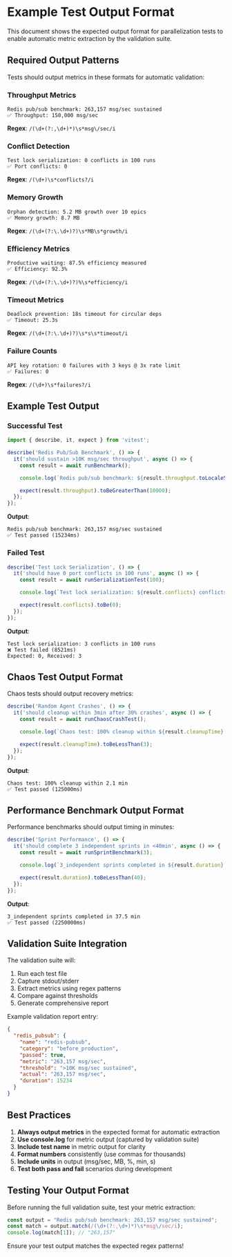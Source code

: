 # Example Test Output Format

This document shows the expected output format for parallelization tests to enable automatic metric extraction by the validation suite.

## Required Output Patterns

Tests should output metrics in these formats for automatic validation:

### Throughput Metrics

```
Redis pub/sub benchmark: 263,157 msg/sec sustained
✅ Throughput: 150,000 msg/sec
```

**Regex**: `/(\d+(?:,\d+)*)\s*msg\/sec/i`

### Conflict Detection

```
Test lock serialization: 0 conflicts in 100 runs
✅ Port conflicts: 0
```

**Regex**: `/(\d+)\s*conflicts?/i`

### Memory Growth

```
Orphan detection: 5.2 MB growth over 10 epics
✅ Memory growth: 8.7 MB
```

**Regex**: `/(\d+(?:\.\d+)?)\s*MB\s*growth/i`

### Efficiency Metrics

```
Productive waiting: 87.5% efficiency measured
✅ Efficiency: 92.3%
```

**Regex**: `/(\d+(?:\.\d+)?)%\s*efficiency/i`

### Timeout Metrics

```
Deadlock prevention: 18s timeout for circular deps
✅ Timeout: 25.3s
```

**Regex**: `/(\d+(?:\.\d+)?)\s*s\s*timeout/i`

### Failure Counts

```
API key rotation: 0 failures with 3 keys @ 3x rate limit
✅ Failures: 0
```

**Regex**: `/(\d+)\s*failures?/i`

## Example Test Output

### Successful Test

```typescript
import { describe, it, expect } from 'vitest';

describe('Redis Pub/Sub Benchmark', () => {
  it('should sustain >10K msg/sec throughput', async () => {
    const result = await runBenchmark();

    console.log(`Redis pub/sub benchmark: ${result.throughput.toLocaleString()} msg/sec sustained`);

    expect(result.throughput).toBeGreaterThan(10000);
  });
});
```

**Output**:
```
Redis pub/sub benchmark: 263,157 msg/sec sustained
✅ Test passed (15234ms)
```

### Failed Test

```typescript
describe('Test Lock Serialization', () => {
  it('should have 0 port conflicts in 100 runs', async () => {
    const result = await runSerializationTest(100);

    console.log(`Test lock serialization: ${result.conflicts} conflicts in 100 runs`);

    expect(result.conflicts).toBe(0);
  });
});
```

**Output**:
```
Test lock serialization: 3 conflicts in 100 runs
❌ Test failed (8521ms)
Expected: 0, Received: 3
```

## Chaos Test Output Format

Chaos tests should output recovery metrics:

```typescript
describe('Random Agent Crashes', () => {
  it('should cleanup within 3min after 30% crashes', async () => {
    const result = await runChaosCrashTest();

    console.log(`Chaos test: 100% cleanup within ${result.cleanupTime} min`);

    expect(result.cleanupTime).toBeLessThan(3);
  });
});
```

**Output**:
```
Chaos test: 100% cleanup within 2.1 min
✅ Test passed (125000ms)
```

## Performance Benchmark Output Format

Performance benchmarks should output timing in minutes:

```typescript
describe('Sprint Performance', () => {
  it('should complete 3 independent sprints in <40min', async () => {
    const result = await runSprintBenchmark(3);

    console.log(`3_independent sprints completed in ${result.duration} min`);

    expect(result.duration).toBeLessThan(40);
  });
});
```

**Output**:
```
3_independent sprints completed in 37.5 min
✅ Test passed (2250000ms)
```

## Validation Suite Integration

The validation suite will:

1. Run each test file
2. Capture stdout/stderr
3. Extract metrics using regex patterns
4. Compare against thresholds
5. Generate comprehensive report

Example validation report entry:

```json
{
  "redis_pubsub": {
    "name": "redis-pubsub",
    "category": "before_production",
    "passed": true,
    "metric": "263,157 msg/sec",
    "threshold": ">10K msg/sec sustained",
    "actual": "263,157 msg/sec",
    "duration": 15234
  }
}
```

## Best Practices

1. **Always output metrics** in the expected format for automatic extraction
2. **Use console.log** for metric output (captured by validation suite)
3. **Include test name** in metric output for clarity
4. **Format numbers** consistently (use commas for thousands)
5. **Include units** in output (msg/sec, MB, %, min, s)
6. **Test both pass and fail** scenarios during development

## Testing Your Output Format

Before running the full validation suite, test your metric extraction:

```typescript
const output = "Redis pub/sub benchmark: 263,157 msg/sec sustained";
const match = output.match(/(\d+(?:,\d+)*)\s*msg\/sec/i);
console.log(match[1]); // "263,157"
```

Ensure your test output matches the expected regex patterns!
